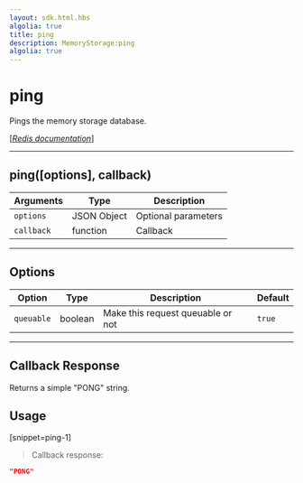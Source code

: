 ```yaml
---
layout: sdk.html.hbs
algolia: true
title: ping
description: MemoryStorage:ping
algolia: true
---
```

  

# ping
Pings the memory storage database.

[[_Redis documentation_]](https://redis.io/commands/ping)

---

## ping([options], callback)

| Arguments | Type | Description |
|---------------|---------|----------------------------------------|
| `options` | JSON Object | Optional parameters |
| `callback` | function | Callback |

---

## Options

| Option | Type | Description | Default |
|---------------|---------|----------------------------------------|---------|
| `queuable` | boolean | Make this request queuable or not  | `true` |
---

## Callback Response

Returns a simple "PONG" string.

## Usage

[snippet=ping-1]
> Callback response:

```json
"PONG"
```